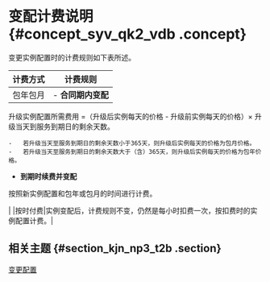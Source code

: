 # 变配计费说明 {#concept_syv_qk2_vdb .concept}

变更实例配置时的计费规则如下表所述。

|计费方式|计费规则|
|----|----|
|包年包月| -   **合同期内变配**

升级实例配置所需费用 =（升级后实例每天的价格 - 升级前实例每天的价格）× 升级当天到服务到期日的剩余天数。

    -   若升级当天至服务到期日的剩余天数小于365天，则升级后实例每天的价格为包月价格。
    -   若升级当天至服务到期日的剩余天数大于（含）365天，则升级后实例每天的价格为包年价格。
-   **到期时续费并变配**

按照新实例配置和包年或包月的时间进行计费。


 |
|按时付费|实例变配后，计费规则不变，仍然是每小时扣费一次，按扣费时的实例配置计费。|

## 相关主题 {#section_kjn_np3_t2b .section}

[变更配置](../../../../intl.zh-CN/用户指南/实例管理/变更配置.md)

